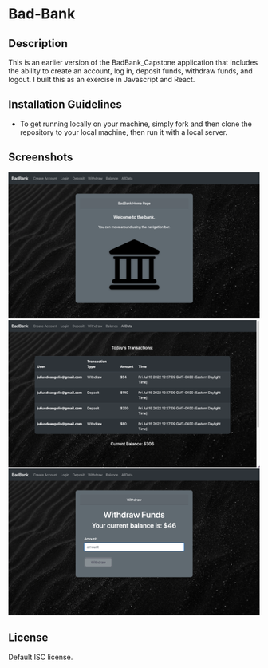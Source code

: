 # Bad-Bank

## Description
This is an earlier version of the BadBank_Capstone application that includes the ability to create an account, log in, deposit funds, withdraw funds, and logout. I built this as an exercise in Javascript and React.

## Installation Guidelines
- To get running locally on your machine, simply fork and then clone the repository to your local machine, then run it with a local server.

## Screenshots
![home page](/img/bad-bank-home.png)
![all data page](/img/bad-bank-alldata.png)
![withdraw page](/img/bad-bank-withdraw.png)

## License
Default ISC license.
